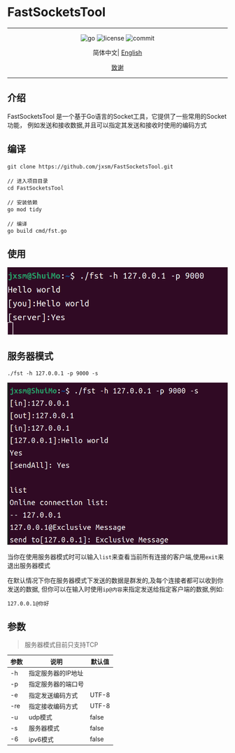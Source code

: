 # FastSocketsTool

---
<div align="center">
    <img src="https://img.shields.io/github/go-mod/go-version/jxsm/FastSocketsTool" alt="go" />
    <img src="https://img.shields.io/github/license/jxsm/FastSocketsTool" alt="license">
    <img src="https://img.shields.io/github/last-commit/jxsm/FastSocketsTool" alt="commit">
</div>

<p align="center">
  简体中文|
<a href="../../README.md">English</a>
</p>

<p align="center">
    <a href="Acknowledgments.md">致谢</a>
</p>

---
## 介绍

FastSocketsTool 是一个基于Go语言的Socket工具，它提供了一些常用的Socket功能，
例如发送和接收数据,并且可以指定其发送和接收时使用的编码方式

## 编译

```shell
git clone https://github.com/jxsm/FastSocketsTool.git

// 进入项目目录
cd FastSocketsTool

// 安装依赖
go mod tidy

// 编译
go build cmd/fst.go
```

## 使用
<img src="../img/client.png" alt="client">

## 服务器模式
```shell
./fst -h 127.0.0.1 -p 9000 -s
```
<img src="../img/server.png" alt="server">

当你在使用服务器模式时可以输入`list`来查看当前所有连接的客户端,使用`exit`来退出服务器模式

在默认情况下你在服务器模式下发送的数据是群发的,及每个连接者都可以收到你发送的数据,
但你可以在输入时使用`ip@内容`来指定发送给指定客户端的数据,例如:
```
127.0.0.1@你好
```

## 参数
> 服务器模式目前只支持TCP

| 参数  | 说明         | 默认值   |
|-----|------------|-------|
| -h  | 指定服务器的IP地址 |       |
| -p  | 指定服务器的端口号  |       |
| -e  | 指定发送编码方式   | UTF-8 |
| -re | 指定接收编码方式   | UTF-8 |
| -u  | udp模式      | false |
| -s  | 服务器模式      | false |
| -6  | ipv6模式     | false |
